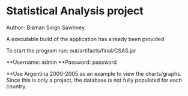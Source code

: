 # Statistical Analysis project

Author- Bisman Singh Sawhney.

A executable build of the application has already been provided

To start the program run: out/artifacts/final/CSAS.jar

**Username: admin
**Password: password


**Use Argentina 2000-2005 as an example to view the charts/graphs. 
Since this is only a project, the database is not fully populated for each
country.
